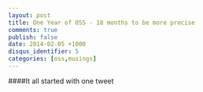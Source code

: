 ```yaml
---
layout: post
title: One Year of OSS - 18 months to be more precise
comments: true
publish: false
date: 2014-02-05 +1000
disqus_identifier: 5
categories: [oss,musings]
---
```


####It all started with one tweet
